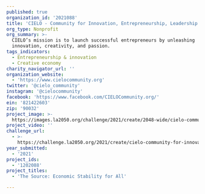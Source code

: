 ```yaml
---
published: true
organization_id: '2021088'
title: 'CIELO - Community for Innovation, Entrepreneurship, Leadership & Opportunities'
org_type: Nonprofit
org_summary: >-
  CIELO’s mission is to launch successful entrepreneurs by unleashing
  innovation, creativity, and passion.
tags_indicators:
  - Entrepreneurship & innovation
  - Creative economy
charity_navigator_url: ''
organization_website:
  - 'https://www.cielocommunity.org'
twitter: '@cielo_community'
instagram: '@cielocommunity'
facebook: 'https://www.facebook.com/CIELOCommunity.org/'
ein: '821422603'
zip: '90032'
project_image: >-
  https://images.la2050.org/challenge/2021/create/2048-wide/cielo-community-for-innovation-entrepreneurship-leadership-opportunities.jpg
project_video: ''
challenge_url:
  - >-
    https://challenge.la2050.org/2021/create/cielo-community-for-innovation-entrepreneurship-leadership-opportunities/
year_submitted:
  - '2021'
project_ids:
  - '1202088'
project_titles:
  - 'The Source: Economic Stability for All'

---
```

